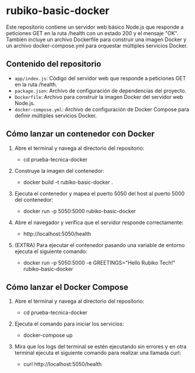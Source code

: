 # rubiko-basic-docker

Este repositorio contiene un servidor web básico Node.js que responde a peticiones GET en la ruta /health con un estado 200 y el mensaje "OK". También
incluye un archivo Dockerfile para construir una imagen Docker y un archivo docker-compose.yml para orquestar múltiples servicios Docker.

## Contenido del repositorio

- `app/index.js`: Código del servidor web que responde a peticiones GET en la ruta /health.
- `package.json`: Archivo de configuración de dependencias del proyecto.
- `Dockerfile`: Archivo para construir la imagen Docker del servidor web Node.js.
- `docker-compose.yml`: Archivo de configuración de Docker Compose para definir múltiples servicios Docker.

## Cómo lanzar un contenedor con Docker

1. Abre el terminal y navega al directorio del repositorio:

   - cd prueba-tecnica-docker

2. Construye la imagen del contenedor:

   - docker build -t rubiko-basic-docker .

3. Ejecuta el contenedor y mapea el puerto 5050 del host al puerto 5000 del contenedor:

   - docker run -p 5050:5000 rubiko-basic-docker

4. Abre el navegador y verifica que el servidor responde correctamente:

   - http://localhost:5050/health

5. (EXTRA) Para ejecutar el contenedor pasando una variable de entorno ejecuta el siguiente comando:

   - docker run -p 5050:5000 -e GREETINGS="Hello Rubiko Tech!" rubiko-basic-docker

## Cómo lanzar el Docker Compose

1. Abre el terminal y navega al directorio del repositorio:

   - cd prueba-tecnica-docker

2. Ejecuta el comando para iniciar los servicios:

   - docker-compose up

3. Mira que los logs del terminal se estén ejecutando sin errores y en otra terminal ejecuta el siguiente comando para realizar una llamada curl:

   - curl http://localhost:5050/health

